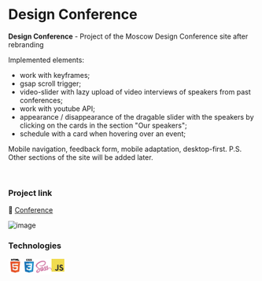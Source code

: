 # Design Conference

**Design Conference** -  Project of the Moscow Design Conference site after rebranding 

Implemented elements:
- work with keyframes;
- gsap scroll trigger;
- video-slider  with lazy upload of video interviews of speakers from past conferences;
- work with youtube API; 
- appearance / disappearance of the dragable slider with the speakers by clicking on the cards in the section "Our speakers";
- schedule with a card when hovering over an event;

Mobile navigation, feedback form, mobile adaptation, desktop-first.
P.S. Other sections of the site will be added later.


<br/>

### Project link
🌱 [Conference](https://dariannyko.github.io/Design-Conference/) 

![image](https://user-images.githubusercontent.com/109591423/210667100-1b6c99f0-8ad2-4785-b00e-0eb7ed66b61f.png)




### Technologies

<img align='left' alt='HTML' width='28px' src='https://raw.githubusercontent.com/github/explore/80688e429a7d4ef2fca1e82350fe8e3517d3494d/topics/html/html.png' />
<img align='left' alt='CSS' width='28px' src='https://raw.githubusercontent.com/github/explore/80688e429a7d4ef2fca1e82350fe8e3517d3494d/topics/css/css.png' />
<img align='left' alt='Sass' width='32px' src='https://raw.githubusercontent.com/github/explore/80688e429a7d4ef2fca1e82350fe8e3517d3494d/topics/sass/sass.png' />
<img align='left' alt='JavaScript' width='26px' src='https://raw.githubusercontent.com/github/explore/80688e429a7d4ef2fca1e82350fe8e3517d3494d/topics/javascript/javascript.png' />
